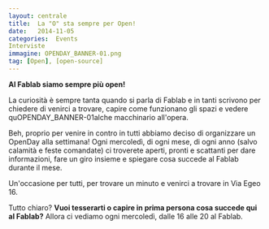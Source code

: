 ```yaml
---
layout: centrale
title:  La "O" sta sempre per Open!
date:   2014-11-05
categories:  Events
Interviste
immagine: OPENDAY_BANNER-01.png
tag: [Open], [open-source]
---
```

**Al Fablab siamo sempre più open!**

La curiosità è sempre tanta quando si parla di Fablab e in tanti scrivono per chiedere di venirci a trovare, capire come funzionano gli spazi e vedere quOPENDAY_BANNER-01alche macchinario all'opera.

Beh, proprio per venire in contro in tutti abbiamo deciso di organizzare un OpenDay alla settimana!
Ogni mercoledì, di ogni mese, di ogni anno (salvo calamità e feste comandate) ci troverete aperti, pronti e scattanti per dare informazioni, fare un giro insieme e spiegare cosa succede al Fablab durante il mese.

Un'occasione per tutti, per trovare un minuto e venirci a trovare in Via Egeo 16.

Tutto chiaro?
**Vuoi tesserarti o capire in prima persona cosa succede qui al Fablab?**
Allora ci vediamo ogni mercoledì, dalle 16 alle 20 al Fablab.
